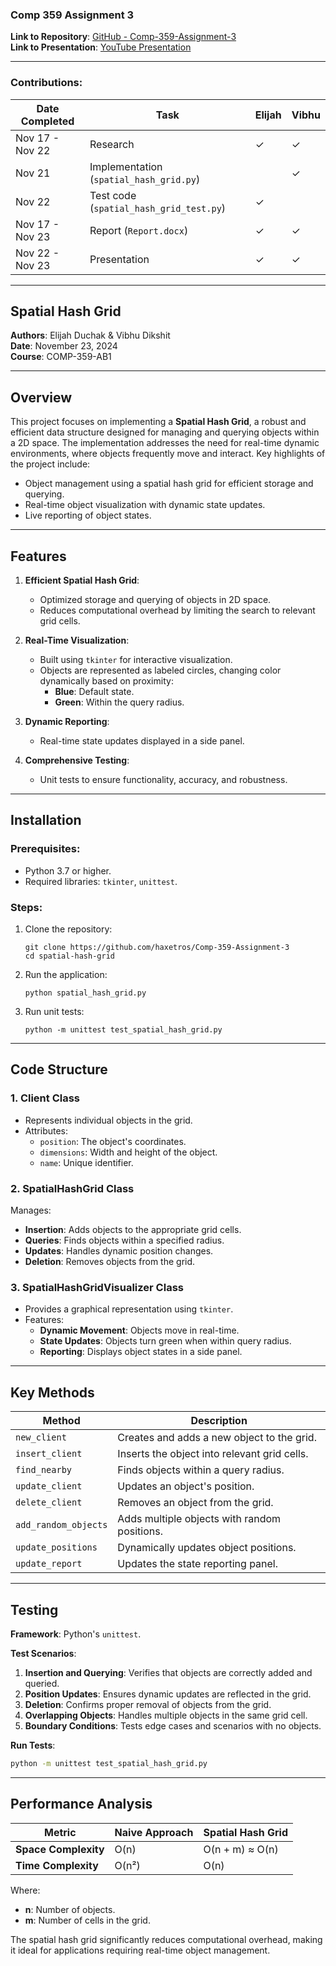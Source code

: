 
### Comp 359 Assignment 3

**Link to Repository**: [GitHub - Comp-359-Assignment-3](https://github.com/haxetros/Comp-359-Assignment-3)  
**Link to Presentation**: [YouTube Presentation](https://www.youtube.com/watch?v=E-adoHkuse0)  

---

### Contributions:

| **Date Completed** | **Task**                           | **Elijah** | **Vibhu** |
|---------------------|------------------------------------|------------|-----------|
| Nov 17 - Nov 22     | Research                          | ✓          | ✓         |
| Nov 21              | Implementation (`spatial_hash_grid.py`) |            | ✓         |
| Nov 22              | Test code (`spatial_hash_grid_test.py`)  | ✓          |           |
| Nov 17 - Nov 23     | Report (`Report.docx`)            | ✓          | ✓         |
| Nov 22 - Nov 23     | Presentation                      | ✓          | ✓         |

---

## Spatial Hash Grid  

**Authors**: Elijah Duchak & Vibhu Dikshit  
**Date**: November 23, 2024  
**Course**: COMP-359-AB1  

---

## Overview

This project focuses on implementing a **Spatial Hash Grid**, a robust and efficient data structure designed for managing and querying objects within a 2D space. The implementation addresses the need for real-time dynamic environments, where objects frequently move and interact. Key highlights of the project include:
- Object management using a spatial hash grid for efficient storage and querying.
- Real-time object visualization with dynamic state updates.
- Live reporting of object states.

---

## Features  

1. **Efficient Spatial Hash Grid**:
   - Optimized storage and querying of objects in 2D space.
   - Reduces computational overhead by limiting the search to relevant grid cells.

2. **Real-Time Visualization**:
   - Built using `tkinter` for interactive visualization.
   - Objects are represented as labeled circles, changing color dynamically based on proximity:
     - **Blue**: Default state.
     - **Green**: Within the query radius.

3. **Dynamic Reporting**:
   - Real-time state updates displayed in a side panel.

4. **Comprehensive Testing**:
   - Unit tests to ensure functionality, accuracy, and robustness.

---

## Installation  

### Prerequisites:
- Python 3.7 or higher.
- Required libraries: `tkinter`, `unittest`.

### Steps:
1. Clone the repository:
   ```
   git clone https://github.com/haxetros/Comp-359-Assignment-3
   cd spatial-hash-grid
   ```
2. Run the application:
   ```
   python spatial_hash_grid.py
   ```
3. Run unit tests:
   ```
   python -m unittest test_spatial_hash_grid.py
   ```

---

## Code Structure  

### 1. **Client Class**
- Represents individual objects in the grid.
- Attributes:
  - `position`: The object's coordinates.
  - `dimensions`: Width and height of the object.
  - `name`: Unique identifier.

### 2. **SpatialHashGrid Class**
Manages:
- **Insertion**: Adds objects to the appropriate grid cells.
- **Queries**: Finds objects within a specified radius.
- **Updates**: Handles dynamic position changes.
- **Deletion**: Removes objects from the grid.

### 3. **SpatialHashGridVisualizer Class**
- Provides a graphical representation using `tkinter`.
- Features:
  - **Dynamic Movement**: Objects move in real-time.
  - **State Updates**: Objects turn green when within query radius.
  - **Reporting**: Displays object states in a side panel.

---

## Key Methods  

| **Method**            | **Description**                                   |
|-----------------------|---------------------------------------------------|
| `new_client`          | Creates and adds a new object to the grid.        |
| `insert_client`       | Inserts the object into relevant grid cells.      |
| `find_nearby`         | Finds objects within a query radius.              |
| `update_client`       | Updates an object's position.                     |
| `delete_client`       | Removes an object from the grid.                  |
| `add_random_objects`  | Adds multiple objects with random positions.      |
| `update_positions`    | Dynamically updates object positions.             |
| `update_report`       | Updates the state reporting panel.                |

---

## Testing  

**Framework**: Python's `unittest`.  

**Test Scenarios**:
1. **Insertion and Querying**: Verifies that objects are correctly added and queried.
2. **Position Updates**: Ensures dynamic updates are reflected in the grid.
3. **Deletion**: Confirms proper removal of objects from the grid.
4. **Overlapping Objects**: Handles multiple objects in the same grid cell.
5. **Boundary Conditions**: Tests edge cases and scenarios with no objects.

**Run Tests**:
```bash
python -m unittest test_spatial_hash_grid.py
```

---

## Performance Analysis  

| **Metric**             | **Naive Approach** | **Spatial Hash Grid**       |
|------------------------|--------------------|-----------------------------|
| **Space Complexity**   | O(n)              | O(n + m) ≈ O(n)             |
| **Time Complexity**    | O(n²)             | O(n)                        |

Where:
- **n**: Number of objects.
- **m**: Number of cells in the grid.

The spatial hash grid significantly reduces computational overhead, making it ideal for applications requiring real-time object management.

